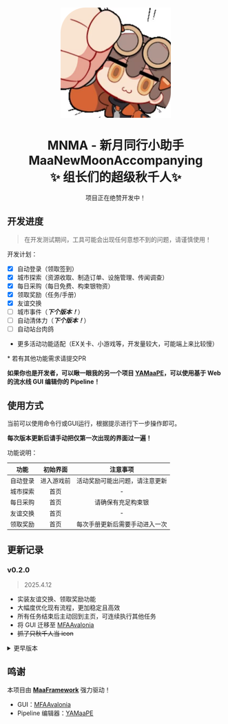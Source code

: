 <!-- markdownlint-disable MD033 MD041 -->
<p align="center">
  <img alt="LOGO" src="./logo.png" width="256" height="256" />
</p>

<div align="center">

# MNMA - 新月同行小助手</br>MaaNewMoonAccompanying</br>✨ 组长们的超级秋千人✨ 

项目正在绝赞开发中！

</div>

## 开发进度

> 在开发测试期间，工具可能会出现任何意想不到的问题，请谨慎使用！

开发计划：

- [x] 自动登录（领取签到）
- [x] 城市探索（资源收取、制造订单、设施管理、传闻调查）
- [x] 每日采购（每日免费、构束银物资）
- [x] 领取奖励（任务/手册）
- [x] 友谊交换
- [ ] 城市事件（**_下个版本！_**）
- [ ] 自动清体力（**_下个版本！_**）
- [ ] 自动站台肉鸽
- 更多活动功能适配（EX关卡、小游戏等，开发量较大，可能端上来比较慢）

\* 若有其他功能需求请提交PR

**如果你也是开发者，可以瞅一眼我的另一个项目 [YAMaaPE](https://github.com/kqcoxn/YAMaaPE)，可以使用基于 Web 的流水线 GUI 编辑你的 Pipeline！**

## 使用方式

当前可以使用命令行或GUI运行，根据提示进行下一步操作即可。

**每次版本更新后请手动把仅第一次出现的界面过一遍！**

功能说明：

|   功能   |  初始界面  |            注意事项            |
| :------: | :--------: | :----------------------------: |
| 自动登录 | 进入游戏前 | 活动奖励可能出问题，请注意更新 |
| 城市探索 |    首页    |               -                |
| 每日采购 |    首页    |       请确保有充足构束银       |
| 友谊交换 |    首页    |               -                |
| 领取奖励 |    首页    | 每次手册更新后需要手动进入一次 |


## 更新记录

### v0.2.0

> 2025.4.12

- 实装友谊交换、领取奖励功能
- 大幅度优化现有流程，更加稳定且高效
- 所有任务结束后主动回到主页，可连续执行其他任务
- 将 GUI 迁移至 [MFAAvalonia](https://github.com/SweetSmellFox/MFAAvalonia/tree/master)
- ~~抓了只秋千人当 icon~~

<details>
<summary>更早版本</summary>

### v0.1.1

> 2025.3.23

- 实现自动登录功能
- 实现每日采购功能
- 优化了部分逻辑

### v0.1.0

> 2025.3.22

- 初次提交
- 实装一键收菜功能
- 实装自动爬塔功能

</details>

## 鸣谢

本项目由 **[MaaFramework](https://github.com/MaaXYZ/MaaFramework)** 强力驱动！

- GUI：[MFAAvalonia](https://github.com/SweetSmellFox/MFAAvalonia/tree/master)
- Pipeline 编辑器：[YAMaaPE](https://github.com/kqcoxn/YAMaaPE)
